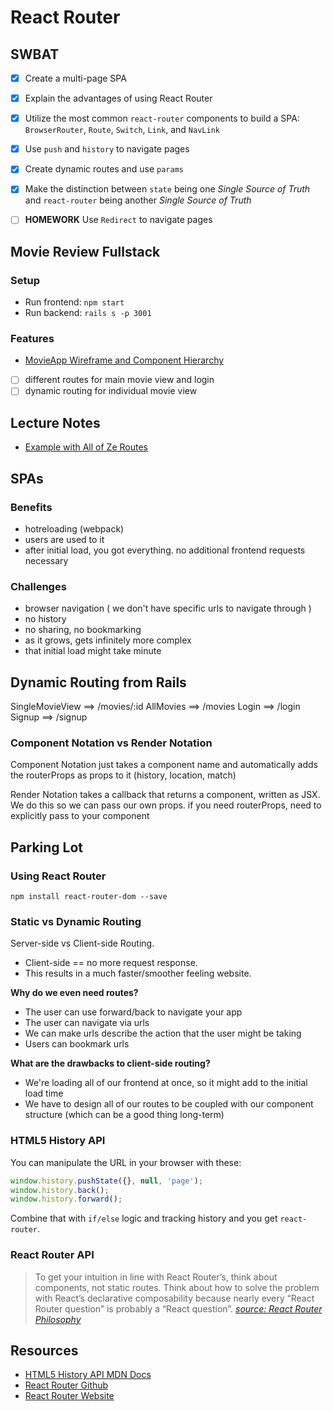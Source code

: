 React Router
============

## SWBAT

- [X] Create a multi-page SPA
- [X] Explain the advantages of using React Router
- [X] Utilize the most common `react-router` components to build a SPA: `BrowserRouter`, `Route`, `Switch`, `Link`, and `NavLink`
- [X] Use `push` and `history` to navigate pages
- [X] Create dynamic routes and use `params`
- [X] Make the distinction between `state` being one _Single Source of Truth_ and `react-router` being another _Single Source of Truth_
- [ ] **HOMEWORK** Use `Redirect` to navigate pages



## Movie Review Fullstack 
### Setup 
- Run frontend: `npm start` 
- Run backend: `rails s -p 3001`

### Features
- [MovieApp Wireframe and Component Hierarchy](https://awwapp.com/b/ui0yjws5o/)
- [ ] different routes for main movie view and login 
- [ ] dynamic routing for individual movie view

## Lecture Notes
- [Example with All of Ze Routes](https://github.com/sbal13/Project_Athena_client/blob/master/src/App.js)

## SPAs

### Benefits
- hotreloading (webpack)
- users are used to it 
- after initial load, you got everything. no additional frontend requests necessary

### Challenges 
- browser navigation ( we don't have specific urls to navigate through )
- no history 
- no sharing, no bookmarking 
- as it grows, gets infinitely more complex 
- that initial load might take minute 


## Dynamic Routing from Rails
SingleMovieView ==> /movies/:id
AllMovies ==> /movies
Login ==> /login
Signup ==> /signup




### Component Notation vs Render Notation
Component Notation just takes a component name and automatically adds the routerProps as props to it (history, location, match)

Render Notation takes a callback that returns a component, written as JSX. We do this so we can pass our own props.
if you need routerProps, need to explicitly pass to your component


## Parking Lot


### Using React Router
`npm install react-router-dom --save`

### Static vs Dynamic Routing

Server-side vs Client-side Routing.

- Client-side == no more request response.
- This results in a much faster/smoother feeling website.

**Why do we even need routes?**

- The user can use forward/back to navigate your app
- The user can navigate via urls
- We can make urls describe the action that the user might be taking
- Users can bookmark urls

**What are the drawbacks to client-side routing?**

- We're loading all of our frontend at once, so it might add to the initial load time
- We have to design all of our routes to be coupled with our component structure (which can be a good thing long-term)

### HTML5 History API

You can manipulate the URL in your browser with these:

```javascript
window.history.pushState({}, null, 'page');
window.history.back();
window.history.forward();
```

Combine that with `if/else` logic and tracking history and you get `react-router`.

### React Router API

> To get your intuition in line with React Router’s, think about components, not static routes. Think about how to solve the problem with React’s declarative composability because nearly every “React Router question” is probably a “React question”.
> [_source: React Router Philosophy_](https://reacttraining.com/react-router/web/guides/philosophy)

## Resources

- [HTML5 History API MDN Docs](https://developer.mozilla.org/en-US/docs/Web/API/History_API)
- [React Router Github](https://github.com/ReactTraining/react-router)
- [React Router Website](https://reacttraining.com/react-router/)




